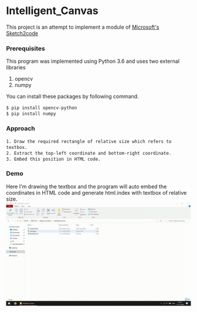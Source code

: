 # Intelligent_Canvas
This project is an attempt to implement a module of [Microsoft's Sketch2code](https://sketch2code.azurewebsites.net/)

### Prerequisites
This program was implemented using Python 3.6 and uses two external libraries
1. opencv
2. numpy

You can install these packages by following command.
```
$ pip install opencv-python
$ pip install numpy
```
### Approach
```
1. Draw the required rectangle of relative size which refers to textbox.
2. Extract the top-left coordinate and bottom-right coordinate.
3. Embed this position in HTML code.
```
### Demo
Here I'm drawing the textbox and the program will auto embed the coordinates in HTML code and generate html.index with textbox of relative size.
![](demo/demo.gif)

 

